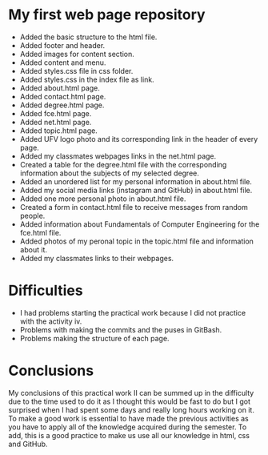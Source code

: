 # My first web page repository
- Added the basic structure to the html file.
- Added footer and header.
- Added images for content section.
- Added content and menu.
- Added styles.css file in css folder.
- Added styles.css in the index file as link.
- Added about.html page.
- Added contact.html page.
- Added degree.html page.
- Added fce.html page.
- Added net.html page.
- Added topic.html page.
- Added UFV logo photo and its corresponding link in the header of every page.
- Added my classmates webpages links in the net.html page.
- Created a table for the degree.html file with the corresponding information about the subjects of my selected degree.
- Added an unordered list for my personal information in about.html file.
- Added my social media links (instagram and GitHub) in about.html file.
- Added one more personal photo in about.html file.
- Created a form in contact.html file to receive messages from random people.
- Added information about Fundamentals of Computer Engineering for the fce.html file.
- Added photos of my peronal topic in the topic.html file and information about it.
- Added my classmates links to their webpages.



# Difficulties
- I had problems starting the practical work because I did not practice with the activity iv.
- Problems with making the commits and the puses in GitBash.
- Problems making the structure of each page.


# Conclusions
My conclusions of this practical work II can be summed up in the difficulty due to the time used to do it as I thought this would be fast to do but I got surprised when I had spent some days and really long hours working on it. 
To make a good work is essential to have made the previous activities as you have to apply all of the knowledge acquired during the semester.
To add, this is a good practice to make us use all our knowledge in html, css and GitHub.


